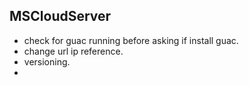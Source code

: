 MSCloudServer
-------------

- check for guac running before asking if install guac.
- change url ip reference.
- versioning.
- 
